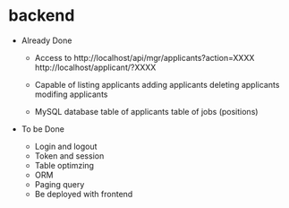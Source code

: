 # backend

- Already Done

  -  Access to
        http://localhost/api/mgr/applicants?action=XXXX
        http://localhost/applicant/?XXXX

  -  Capable of
        listing applicants
        adding applicants
        deleting applicants
        modifing applicants
  -  MySQL database
        table of applicants
        table of jobs (positions)

- To be Done

  - Login and logout
  - Token and session
  - Table optimzing
  - ORM
  - Paging query
  - Be deployed with frontend